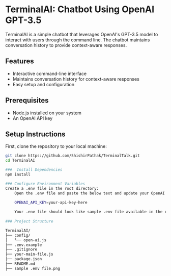 # TerminalAI: Chatbot Using OpenAI GPT-3.5

TerminalAI is a simple chatbot that leverages OpenAI's GPT-3.5 model to interact with users through the command line. The chatbot maintains conversation history to provide context-aware responses.

## Features
- Interactive command-line interface
- Maintains conversation history for context-aware responses
- Easy setup and configuration

## Prerequisites
- Node.js installed on your system
- An OpenAI API key

## Setup Instructions

First, clone the repository to your local machine:
```sh
git clone https://github.com/ShishirPathak/TerminalTalk.git
cd TerminalAI

###  Install Dependencies
npm install

### Configure Environment Variables
Create a .env file in the root directory:
    Open the .env file and paste the below text and update your OpenAI API key:
    
    OPENAI_API_KEY=your-api-key-here

    Your .env file should look like sample .env file available in the root folder:
    
### Project Structure

TerminalAI/
├── config/
│   └── open-ai.js
├── .env.example
├── .gitignore
├── your-main-file.js
├── package.json
├── README.md
├── sample .env file.png
